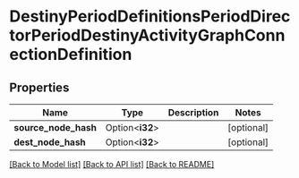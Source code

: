 # DestinyPeriodDefinitionsPeriodDirectorPeriodDestinyActivityGraphConnectionDefinition

## Properties

Name | Type | Description | Notes
------------ | ------------- | ------------- | -------------
**source_node_hash** | Option<**i32**> |  | [optional]
**dest_node_hash** | Option<**i32**> |  | [optional]

[[Back to Model list]](../README.md#documentation-for-models) [[Back to API list]](../README.md#documentation-for-api-endpoints) [[Back to README]](../README.md)


